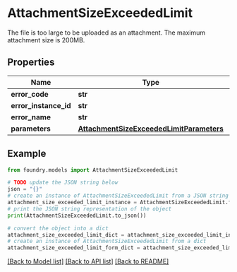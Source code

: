 # AttachmentSizeExceededLimit

The file is too large to be uploaded as an attachment. The maximum attachment size is 200MB.

## Properties

Name | Type | Description | Notes
------------ | ------------- | ------------- | -------------
**error_code** | **str** |  |
**error_instance_id** | **str** |  | \[optional\]
**error_name** | **str** |  |
**parameters** | [**AttachmentSizeExceededLimitParameters**](AttachmentSizeExceededLimitParameters.md) |  |

## Example

```python
from foundry.models import AttachmentSizeExceededLimit

# TODO update the JSON string below
json = "{}"
# create an instance of AttachmentSizeExceededLimit from a JSON string
attachment_size_exceeded_limit_instance = AttachmentSizeExceededLimit.from_json(json)
# print the JSON string representation of the object
print(AttachmentSizeExceededLimit.to_json())

# convert the object into a dict
attachment_size_exceeded_limit_dict = attachment_size_exceeded_limit_instance.to_dict()
# create an instance of AttachmentSizeExceededLimit from a dict
attachment_size_exceeded_limit_form_dict = attachment_size_exceeded_limit.from_dict(attachment_size_exceeded_limit_dict)
```

[\[Back to Model list\]](../README.md#documentation-for-models) [\[Back to API list\]](../README.md#documentation-for-api-endpoints) [\[Back to README\]](../README.md)

